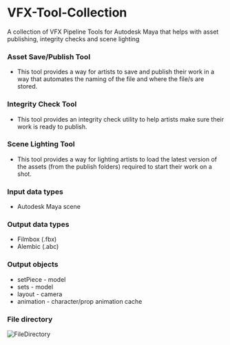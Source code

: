 # VFX-Tool-Collection
A collection of VFX Pipeline Tools for Autodesk Maya that helps with asset publishing,  integrity checks and scene lighting

### Asset Save/Publish Tool
- This tool provides a way for artists to save and publish their work in a way that
automates the naming of the file and where the file/s are stored.

### Integrity Check Tool
- This tool provides an integrity check utility to help artists make sure their work is
ready to publish.

### Scene Lighting Tool
- This tool provides a way for lighting artists to load the latest version of the assets
(from the publish folders) required to start their work on a shot.

### Input data types
- Autodesk Maya scene

### Output data types
- Filmbox (.fbx)
- Alembic (.abc)

### Output objects
- setPiece - model
- sets - model
- layout - camera
- animation - character/prop animation cache

### File directory
![FileDirectory](https://github.com/Wenorter/VFX-Tool-Collection/assets/44455243/2dab2adb-1ff5-4c3d-8e9a-e54d7893b9e9)

